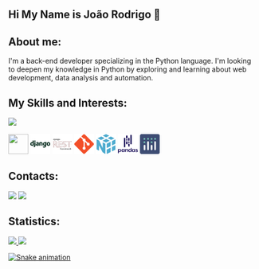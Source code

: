 ## Hi My Name is João Rodrigo 👋

## About me:


I'm a back-end developer specializing in the Python language. I'm looking to deepen my knowledge in Python by exploring and learning about web development, data analysis and automation.

## My Skills and Interests:
<img src="https://media.giphy.com/media/VbnUQpnihPSIgIXuZv/giphy.gif?cid=790b7611a08lyzc8ji07jcwnd1e7lh99kk3yjh7wlxbturo2&ep=v1_gifs_search&rid=giphy.gif&ct=g" width="150" height="auto" />


<img loading="lazy" src="https://cdn.jsdelivr.net/gh/devicons/devicon/icons/python/python-original.svg" width="40" height="40"/> <img loading="lazy" src="https://github.com/devicons/devicon/blob/master/icons/django/django-plain-wordmark.svg" width="40" height="40"/> <img loading="lazy" src="https://github.com/devicons/devicon/blob/master/icons/djangorest/djangorest-original.svg" width="40" height="40"/> <img loading="lazy" src="https://github.com/devicons/devicon/blob/master/icons/git/git-original.svg" width="40" height="40"/> <img loading="lazy" src="https://github.com/devicons/devicon/blob/master/icons/numpy/numpy-plain.svg" width="40" height="40"/> <img loading="lazy" src="https://github.com/devicons/devicon/blob/master/icons/pandas/pandas-plain-wordmark.svg" width="40" height="40"/> <img loading="lazy" src="https://github.com/devicons/devicon/blob/master/icons/plotly/plotly-original.svg" width="40" height="40"/> 

## Contacts:

<div>
<a href = "mailto: joaorodrigooliver9@gmail.com"><img loading="lazy" src="https://img.shields.io/badge/Gmail-D14836?style=for-the-badge&logo=gmail&logoColor=white" target="_blank"></a>
<a href="https://www.linkedin.com/in/joao-rodrigo-ba56142a6/" target="_blank"><img loading="lazy" src="https://img.shields.io/badge/-LinkedIn-%230077B5?style=for-the-badge&logo=linkedin&logoColor=white" target="_blank"></a>   
</div>

## Statistics:

<div>
<a href="https://github.com/jrodrigo340">
<img loading="lazy" height="180em" src="https://github-readme-stats.vercel.app/api?username=jrodrigo340&show_icons=true&theme=dracula&include_all_commits=true&count_private=true"/>
<img loading="lazy" height="180em" src="https://github-readme-stats.vercel.app/api/top-langs/?username=jrodrigo340&layout=compact&langs_count=7&theme=dracula"/>
</div>

![Snake animation](https://github.com/jrodrigo340/jrodrigo340/blob/output/github-contribution-grid-snake.svg)
